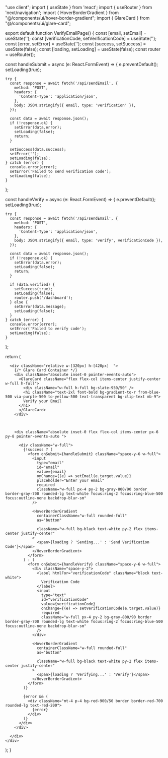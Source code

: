  "use client";
import { useState } from 'react';
import { useRouter } from 'next/navigation';
import { HoverBorderGradient } from "@/components/ui/hover-border-gradient";
import { GlareCard } from "@/components/ui/glare-card";

export default function VerifyEmailPage() {
  const [email, setEmail] = useState('');
  const [verificationCode, setVerificationCode] = useState('');
  const [error, setError] = useState('');
  const [success, setSuccess] = useState(false);
  const [loading, setLoading] = useState(false);
  const router = useRouter();

  const handleSubmit = async (e: React.FormEvent) => {
    e.preventDefault();
    setLoading(true);

    try {
      const response = await fetch('/api/sendEmail', {
        method: 'POST',
        headers: {
          'Content-Type': 'application/json',
        },
        body: JSON.stringify({ email, type: 'verification' }),
      });

      const data = await response.json();
      if (!response.ok) {
        setError(data.error);
        setLoading(false);
        return;
      }

      setSuccess(data.success);
      setError('');
      setLoading(false);
    } catch (error) {
      console.error(error);
      setError('Failed to send verification code');
      setLoading(false);
    }
  };

  const handleVerify = async (e: React.FormEvent) => {
    e.preventDefault();
    setLoading(true);

    try {
      const response = await fetch('/api/sendEmail', {
        method: 'POST',
        headers: {
          'Content-Type': 'application/json',
        },
        body: JSON.stringify({ email, type: 'verify', verificationCode }),
      });

      const data = await response.json();
      if (!response.ok) {
        setError(data.error);
        setLoading(false);
        return;
      }

      if (data.verified) {
        setSuccess(true);
        setLoading(false);
        router.push('/dashboard');
      } else {
        setError(data.message);
        setLoading(false);
      }
    } catch (error) {
      console.error(error);
      setError('Failed to verify code');
      setLoading(false);
    }
  };

  return (
    <div className="w-full h-full flex flex-col justify-center items-center p-4">
      
      <div className="relative w-[320px] h-[420px]  ">
        {/* Glare Card Container */}
        <div className="absolute inset-0 pointer-events-auto">
          <GlareCard className="flex flex-col items-center justify-center w-full h-full">
            <div className="w-full h-full bg-slate-950/50" />
            <h1 className="text-2xl font-bold bg-gradient-to-r from-blue-500 via-purple-500 to-yellow-500 text-transparent bg-clip-text mb-9">
            Verify your Email
          </h1>
          </GlareCard>
        </div>

        
       
        <div className="absolute inset-0 flex flex-col items-center px-6 py-8 pointer-events-auto ">

          <div className="w-full">
            {!success ? (
              <form onSubmit={handleSubmit} className="space-y-6 w-full">
                <input
                  type="email"
                  id="email"
                  value={email}
                  onChange={(e) => setEmail(e.target.value)}
                  placeholder="Enter your email"
                  required
                  className="w-full px-4 py-2 bg-gray-800/90 border border-gray-700 rounded-lg text-white focus:ring-2 focus:ring-blue-500 focus:outline-none backdrop-blur-sm"
                />

                <HoverBorderGradient
                  containerClassName="w-full rounded-full"
                  as="button"
               
                  className="w-full bg-black text-white py-2 flex items-center justify-center"
                >
                  <span>{loading ? 'Sending...' : 'Send Verification Code'}</span>
                </HoverBorderGradient>
              </form>
            ) : (
              <form onSubmit={handleVerify} className="space-y-6 w-full">
                <div className="space-y-2">
                  <label htmlFor="verificationCode" className="block text-white">
                    Verification Code
                  </label>
                  <input
                    type="text"
                    id="verificationCode"
                    value={verificationCode}
                    onChange={(e) => setVerificationCode(e.target.value)}
                    required
                    className="w-full px-4 py-2 bg-gray-800/90 border border-gray-700 rounded-lg text-white focus:ring-2 focus:ring-blue-500 focus:outline-none backdrop-blur-sm"
                  />
                </div>

                <HoverBorderGradient
                  containerClassName="w-full rounded-full"
                  as="button"
                 
                  className="w-full bg-black text-white py-2 flex items-center justify-center"
                >
                  <span>{loading ? 'Verifying...' : 'Verify'}</span>
                </HoverBorderGradient>
              </form>
            )}

            {error && (
              <div className="mt-4 p-4 bg-red-900/50 border border-red-700 rounded-lg text-red-200">
                {error}
              </div>
            )}
          </div>
        </div>  
        
      </div>
    </div>
  );
}
